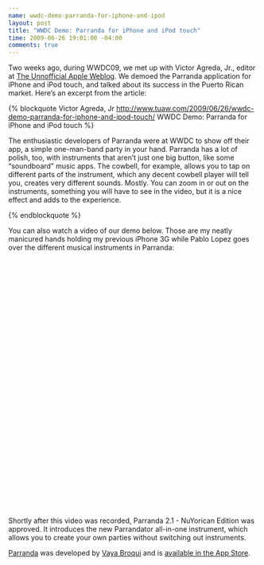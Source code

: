 ```yaml
--- 
name: wwdc-demo-parranda-for-iphone-and-ipod
layout: post
title: "WWDC Demo: Parranda for iPhone and iPod touch"
time: 2009-06-26 19:01:00 -04:00
comments: true
---
```


Two weeks ago, during WWDC09, we met up with Victor Agreda, Jr., editor at [The Unnofficial Apple Weblog](http://www.tuaw.com/). We demoed the Parranda application for iPhone and iPod touch, and talked about its success in the Puerto Rican market. Here&#8217;s an excerpt from the article:

{% blockquote Victor Agreda, Jr http://www.tuaw.com/2009/06/26/wwdc-demo-parranda-for-iphone-and-ipod-touch/ WWDC Demo: Parranda for iPhone and iPod touch %}

The enthusiastic developers of Parranda were at WWDC to show off their app, a simple one-man-band party in your hand. Parranda has a lot of polish, too, with instruments that aren&#8217;t just one big button, like some &#8220;soundboard&#8221; music apps. The cowbell, for example, allows you to tap on different parts of the instrument, which any decent cowbell player will tell you, creates very different sounds. Mostly. You can zoom in or out on the instruments, something you will have to see in the video, but it is a nice effect and adds to the experience.

{% endblockquote %}

You can also watch a video of our demo below. Those are my neatly manicured hands holding my previous iPhone 3G while Pablo Lopez goes over the different musical instruments in Parranda:

<object width="640" height="505"><param name="movie" value="http://www.youtube.com/v/WbhAhkCvRxA&hl=en&fs=1&rel=0&color1=0x5d1719&color2=0xcd311b"></param><param name="allowFullScreen" value="true"></param><param name="allowscriptaccess" value="always"></param><embed src="http://www.youtube.com/v/WbhAhkCvRxA&hl=en&fs=1&rel=0&color1=0x5d1719&color2=0xcd311b" type="application/x-shockwave-flash" allowscriptaccess="always" allowfullscreen="true" width="640" height="505"></embed></object>

Shortly after this video was recorded, Parranda 2.1 - NuYorican Edition was approved. It introduces the new Parrandator all-in-one instrument, which allows you to create your own parties without switching out instruments.

[Parranda](http://www.parrandapr.com) was developed by [Vaya Broqui](http://www.vayabroqui.com) and is [available in the App Store](http://itunes.apple.com/app/parranda/id297296714?amp%3Bmt=8&mt=8).
